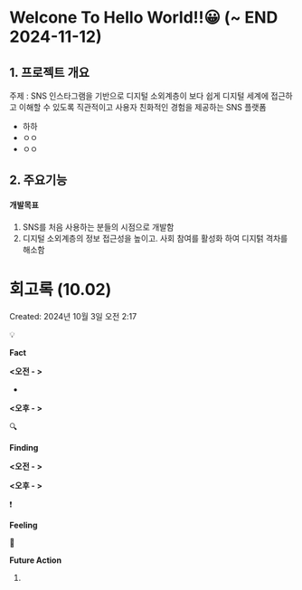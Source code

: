 # Welcone To Hello World!!😀 (~ END 2024-11-12)

## 1. 프로젝트 개요
주제 : SNS 인스타그램을  기반으로 디지털 소외계층이 보다 쉽게 디지털 세계에 접근하고 이해할 수 있도록 직관적이고 사용자 친화적인 경험을 제공하는 SNS 플랫폼


* 하하
* ㅇㅇ
* ㅇㅇ



## 2. 주요기능
#### 개발목표
1. SNS를 처음 사용하는 분들의 시점으로 개발함
2. 디지털 소외계층의 정보 접근성을 높이고. 사회 참여를 활성화 하여 디지턹 격차를 해소함



# 회고록 (10.02)

Created: 2024년 10월 3일 오전 2:17

<aside>
💡

**Fact**

**<오전 - >**

- 

**<오후 - >**

</aside>

<aside>
🔍

**Finding**

**<오전 -  >**

**<오후 - >**

</aside>

<aside>
❗

**Feeling**

</aside>

<aside>
🚀

**Future Action**

1. 
</aside>
